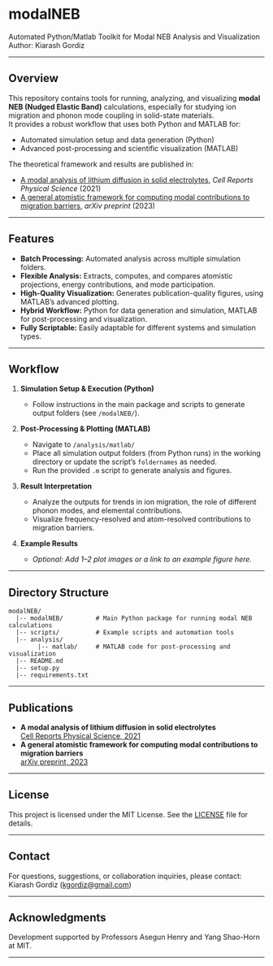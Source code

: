 # modalNEB

Automated Python/Matlab Toolkit for Modal NEB Analysis and Visualization  
Author: Kiarash Gordiz  

---

## Overview

This repository contains tools for running, analyzing, and visualizing **modal NEB (Nudged Elastic Band)** calculations, especially for studying ion migration and phonon mode coupling in solid-state materials.  
It provides a robust workflow that uses both Python and MATLAB for:

- Automated simulation setup and data generation (Python)
- Advanced post-processing and scientific visualization (MATLAB)

The theoretical framework and results are published in:

- [A modal analysis of lithium diffusion in solid electrolytes](https://www.sciencedirect.com/science/article/pii/S2666386421001260), *Cell Reports Physical Science* (2021)
- [A general atomistic framework for computing modal contributions to migration barriers](https://arxiv.org/abs/2305.01632), *arXiv preprint* (2023)

---

## Features

- **Batch Processing:** Automated analysis across multiple simulation folders.
- **Flexible Analysis:** Extracts, computes, and compares atomistic projections, energy contributions, and mode participation.
- **High-Quality Visualization:** Generates publication-quality figures, using MATLAB’s advanced plotting.
- **Hybrid Workflow:** Python for data generation and simulation, MATLAB for post-processing and visualization.
- **Fully Scriptable:** Easily adaptable for different systems and simulation types.

---

## Workflow

1. **Simulation Setup & Execution (Python)**
   - Follow instructions in the main package and scripts to generate output folders (see `/modalNEB/`).

2. **Post-Processing & Plotting (MATLAB)**
   - Navigate to `/analysis/matlab/`
   - Place all simulation output folders (from Python runs) in the working directory or update the script’s `foldernames` as needed.
   - Run the provided `.m` script to generate analysis and figures.

3. **Result Interpretation**
   - Analyze the outputs for trends in ion migration, the role of different phonon modes, and elemental contributions.
   - Visualize frequency-resolved and atom-resolved contributions to migration barriers.

4. **Example Results**
   - *Optional: Add 1–2 plot images or a link to an example figure here.*

---

## Directory Structure
```
modalNEB/
  |-- modalNEB/         # Main Python package for running modal NEB calculations
  |-- scripts/          # Example scripts and automation tools
  |-- analysis/
        |-- matlab/     # MATLAB code for post-processing and visualization
  |-- README.md
  |-- setup.py
  |-- requirements.txt
```
---

## Publications

- **A modal analysis of lithium diffusion in solid electrolytes**  
  [Cell Reports Physical Science, 2021](https://www.sciencedirect.com/science/article/pii/S2666386421001260)
- **A general atomistic framework for computing modal contributions to migration barriers**  
  [arXiv preprint, 2023](https://arxiv.org/abs/2305.01632)

---

## License

This project is licensed under the MIT License. See the [LICENSE](LICENSE) file for details.

---

## Contact

For questions, suggestions, or collaboration inquiries, please contact:  
Kiarash Gordiz (kgordiz@gmail.com)

---

## Acknowledgments

Development supported by Professors Asegun Henry and Yang Shao-Horn at MIT.

---
